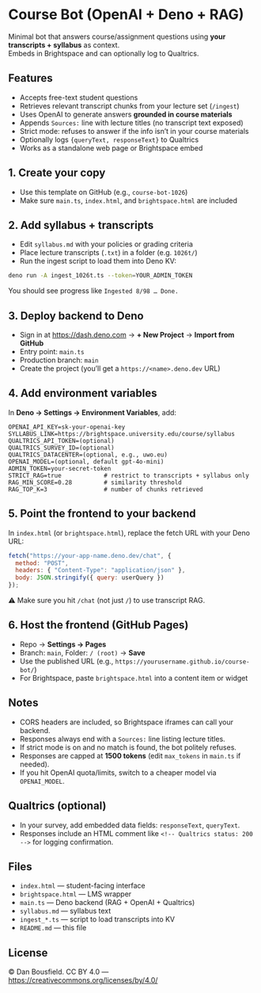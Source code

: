 # Course Bot (OpenAI + Deno + RAG)

Minimal bot that answers course/assignment questions using **your transcripts + syllabus** as context.  
Embeds in Brightspace and can optionally log to Qualtrics.

## Features
- Accepts free-text student questions
- Retrieves relevant transcript chunks from your lecture set (`/ingest`)
- Uses OpenAI to generate answers **grounded in course materials**
- Appends `Sources:` line with lecture titles (no transcript text exposed)
- Strict mode: refuses to answer if the info isn’t in your course materials
- Optionally logs `{queryText, responseText}` to Qualtrics
- Works as a standalone web page or Brightspace embed

## 1. Create your copy
- Use this template on GitHub (e.g., `course-bot-1026`)
- Make sure `main.ts`, `index.html`, and `brightspace.html` are included

## 2. Add syllabus + transcripts
- Edit `syllabus.md` with your policies or grading criteria
- Place lecture transcripts (`.txt`) in a folder (e.g. `1026t/`)
- Run the ingest script to load them into Deno KV:

```sh
deno run -A ingest_1026t.ts --token=YOUR_ADMIN_TOKEN
```

You should see progress like `Ingested 8/98 … Done.`

## 3. Deploy backend to Deno
- Sign in at https://dash.deno.com → **+ New Project** → **Import from GitHub**
- Entry point: `main.ts`
- Production branch: `main`
- Create the project (you’ll get a `https://<name>.deno.dev` URL)

## 4. Add environment variables
In **Deno → Settings → Environment Variables**, add:

```text
OPENAI_API_KEY=sk-your-openai-key
SYLLABUS_LINK=https://brightspace.university.edu/course/syllabus
QUALTRICS_API_TOKEN=(optional)
QUALTRICS_SURVEY_ID=(optional)
QUALTRICS_DATACENTER=(optional, e.g., uwo.eu)
OPENAI_MODEL=(optional, default gpt-4o-mini)
ADMIN_TOKEN=your-secret-token
STRICT_RAG=true            # restrict to transcripts + syllabus only
RAG_MIN_SCORE=0.28         # similarity threshold
RAG_TOP_K=3                # number of chunks retrieved
```

## 5. Point the frontend to your backend
In `index.html` (or `brightspace.html`), replace the fetch URL with your Deno URL:

```js
fetch("https://your-app-name.deno.dev/chat", {
  method: "POST",
  headers: { "Content-Type": "application/json" },
  body: JSON.stringify({ query: userQuery })
});
```

⚠️ Make sure you hit `/chat` (not just `/`) to use transcript RAG.

## 6. Host the frontend (GitHub Pages)
- Repo → **Settings → Pages**
- Branch: `main`, Folder: `/ (root)` → **Save**
- Use the published URL (e.g., `https://yourusername.github.io/course-bot/`)
- For Brightspace, paste `brightspace.html` into a content item or widget

## Notes
- CORS headers are included, so Brightspace iframes can call your backend.
- Responses always end with a `Sources:` line listing lecture titles.
- If strict mode is on and no match is found, the bot politely refuses.
- Responses are capped at **1500 tokens** (edit `max_tokens` in `main.ts` if needed).
- If you hit OpenAI quota/limits, switch to a cheaper model via `OPENAI_MODEL`.

## Qualtrics (optional)
- In your survey, add embedded data fields: `responseText`, `queryText`.
- Responses include an HTML comment like `<!-- Qualtrics status: 200 -->` for logging confirmation.

## Files
- `index.html` — student-facing interface
- `brightspace.html` — LMS wrapper
- `main.ts` — Deno backend (RAG + OpenAI + Qualtrics)
- `syllabus.md` — syllabus text
- `ingest_*.ts` — script to load transcripts into KV
- `README.md` — this file

## License
© Dan Bousfield. CC BY 4.0 — https://creativecommons.org/licenses/by/4.0/

